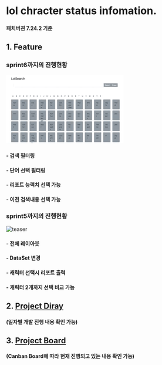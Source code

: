 # lol chracter status infomation. 
#### 패치버젼 7.24.2 기준


## 1. Feature
### sprint6까지의 진행현황
![teaser](lol-info-teaser02.gif) 
#### - 검색 필터링 
#### - 단어 선택 필터링 
#### - 리포트 능력치 선택 가능
#### - 이전 검색내용 선택 가능

### sprint5까지의 진행현황
![teaser](lol-info-teaser01.gif) 
#### - 전체 레이아웃 
#### - DataSet 변경 
#### - 캐릭터 선택시 리포트 출력  
#### - 캐릭터 2개까지 선택 비교 가능 

## 2. [Project Diray](https://github.com/breakstorm/lol_info/wiki/%EC%9D%BC%EC%9D%BC-%ED%94%BC%EB%93%9C%EB%B0%B1)
#### (일자별 개발 진행 내용 확인 가능) 

## 3. [Project Board](https://github.com/breakstorm/lol_info/projects/1) 
#### (Canban Board에 따라 현재 진행되고 있는 내용 확인 가능) 